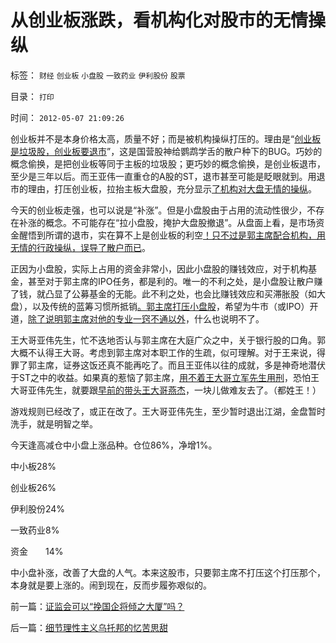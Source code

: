 # 从创业板涨跌，看机构化对股市的无情操纵

标签： `财经` `创业板` `小盘股` `一致药业` `伊利股份` `股票` 

目录： `打印`

时间： `2012-05-07 21:09:26`

创业板并不是本身价格太高，质量不好；而是被机构操纵打压的。理由是“[创业板是垃圾股，创业板要退市](../../../2012/1/11/炒新是股市投资；打新是政策食利.md)”，这是国营股神给鹦鹉学舌的散户种下的BUG。巧妙的概念偷换，是把创业板等同于主板的垃圾股；更巧妙的概念偷换，是创业板退市，至少是三年以后。而王亚伟一直重仓的A股的ST，退市甚至可能是眨眼就到。用退市的理由，打压创业板，拉抬主板大盘股，充分显示[了机构对大盘无情的操纵](../../../2012/1/5/A股机构化超过60-，还打压小盘股，就注定大熊市.md)。

今天的创业板走强，也可以说是“补涨”。但是小盘股由于占用的流动性很少，不存在补涨的概念。不可能存在“拉小盘股，掩护大盘股撤退”。从盘面上看，是市场资金醒悟到所谓的退市，实在算不上是创业板的利空[！只不过是郭主席配合机构，用无情的行政操纵，误导了散户而已](../../../2012/5/4/郭主席的PlanB做庄沪深300有可能性吗？.md)。

正因为小盘股，实际上占用的资金非常小，因此小盘股的赚钱效应，对于机构基金，甚至对于郭主席的IPO任务，都是利的。唯一的不利之处，是小盘股让散户赚了钱，就凸显了公募基金的无能。此不利之处，也会比赚钱效应和买滞胀股（如大盘），以及传统的蓝筹习惯所抵销[。郭主席打压小盘股](../../../2012/4/24/强盗逻辑正在制造空前的金融危机和经济危机.md)，希望为牛市（或IPO）开道，[除了说明郭主席对他的专业一窍不通以外](../../../2012/3/14/总理要禁毒，机构毒瘾大发作！.md)，什么也说明不了。

王大哥亚伟先生，忙不迭地否认与郭主席在大庭广众之中，关于银行股的口角。郭大概不认得王大哥。考虑到郭主席对本职工作的生疏，似可理解。对于王来说，得罪了郭主席，证券这饭还真不能再吃了。而且王亚伟以往的成就，多是神奇地潜伏于ST之中的收益。如果真的惹恼了郭主席，[用不着王大哥立军先生用刑](../../../2012/3/7/改革为什么小范围会顺利，大范围难以推进？.md)，恐怕王大哥亚伟先生，就要跟[早前的带头王大哥燕杰](../../../2007/8/28/私有财产有罪；“巨款”是大罪.md)，一块儿做难友去了。（都姓王！）

游戏规则已经改了，或正在改了。王大哥亚伟先生，至少暂时退出江湖，金盘暂时洗手，就是明智之举。

今天逢高减仓中小盘上涨品种。仓位86%，净增1%。

中小板28%

创业板26%

伊利股份24%

一致药业8%

资金　　14%

中小盘补涨，改善了大盘的人气。本来这股市，只要郭主席不打压这个打压那个，本身就是要上涨的。闹到现在，反而步履弥艰似的。



前一篇：[证监会可以“挽国企将倾之大厦”吗？](../../../2012/5/7/证监会可以“挽国企将倾之大厦”吗？.md)

后一篇：[细节理性主义乌托邦的忆苦思甜](../../../2012/5/8/细节理性主义乌托邦的忆苦思甜.md)